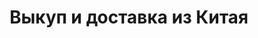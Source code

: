 ---
templateKey: services
locale: ua
name: dostavka-tovariv-z-kytaju
crumbLabelParent: Послуги
crumbLabel: Выкуп и доставка из Китая
title: Выкуп и доставка из Китая
description: >-
    Доставка из Китая, США, Европы в Украину. Мы открыты к сотрудничеству с любым клиентом, независимо от объёмов его грузопотока. Закажите консультацию и начнем сотрудничество прямо сейчас!
header:
  images:
    - alt: cost-page
      image: /img/buyback-and-delivery-from-china-header-img.png
  scopeInformation:
    - image: /img/time.png
      text: Сроки доставки
    - image: /img/card.png
      text: от 2$ за кг
    - image: /img/lov.png
      text: Местоположение посылки  
  buttons:
      - link: /
        text: Заказать выкуп товара    
sections:
  - image: /img/buyback-and-delivery-from-china-section-img.jpg 
    title: Сделаем выкуп ваших товаров с китайских интернет-площадок
    text: >-
      <p>Для предпринимателей, которые осуществляют закупки у зарубежных партнёров стоит ключевой вопрос оплаты контрагенту (поставщику). Часто эта операция связана с открытием счетов в иностранной валюте, дополнительных сложностях, открытие мультивалютных карт, дополнительная налоговая нагрузка на ваш бюджет и излишняя отчётность. Мы предлагаем следующий алгоритм оплаты:</p>
      <ul class="custom-list">
          <li class="row">
            <img src="/img/logo-mini-blue.png"/>
            Автоматически выставляется счет в национальной валюте - гривнах. По факту вы покупаете товар в гривнах.</li>  
          <li class="row">
            <img src="/img/logo-mini-blue.png"/>
            Мы самостоятельно конвертируем ваши средства в необходимую валюту поставщика по выгодному курсу и оплачиваем ваш заказ.</li>  
          <li class="row">
            <img src="/img/logo-mini-blue.png"/>
            Вы сразу получает чеки (другие финансовые документы), которые подтверждают факт оплаты.</li>  
          <li class="row"> 
            <img src="/img/logo-mini-blue.png"/>
            Наши клиенты могут делать все операции с телефона.Фактически, наша компания выполняет работу, связанную с обслуживанием валютных счетов. При этом вы всегда знаете оптовую стоимость товара в нашей национальной валюте.</li>  
      </ul>  
      <p>С компанией INTA-ICS всё на много проще. Звоните прямо сейчас!</p>
seoSections:
    title: 1Сделаем выкуп ваших товаров с китайских интернет-площадок
    sections:
        - image: /img/seoImg.jpg 
          text: >-
            <p>Для предпринимателей, которые осуществляют закупки у зарубежных партнёров стоит ключевой вопрос оплаты контрагенту (поставщику). Часто эта операция связана с открытием счетов в иностранной валюте, дополнительных сложностях, открытие мультивалютных карт, дополнительная налоговая нагрузка на ваш бюджет и излишняя отчётность. Мы предлагаем следующий алгоритм оплаты:</p>
            <ul>
                <li>Автоматически выставляется счет в национальной валюте - гривнах. По факту вы покупаете товар в гривнах.</li>  
                <li>Мы самостоятельно конвертируем ваши средства в необходимую валюту поставщика по выгодному курсу и оплачиваем ваш заказ.</li>  
                <li>Вы сразу получает чеки (другие финансовые документы), которые подтверждают факт оплаты.</li>  
                <li>Наши клиенты могут делать все операции с телефона.Фактически, наша компания выполняет работу, связанную с обслуживанием валютных счетов. При этом вы всегда знаете оптовую стоимость товара в нашей национальной валюте.</li>  
            </ul>  
            <p>С компанией INTA-ICS всё на много проще. Звоните прямо сейчас!</p>
---      